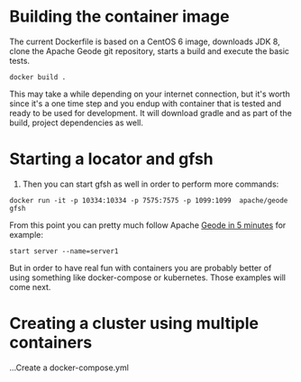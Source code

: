 # Building the container image

The current Dockerfile is based on a CentOS 6 image, downloads JDK 8, clone the Apache Geode git repository, starts a build and execute the basic tests. 

```
docker build .
```

This may take a while depending on your internet connection, but it's worth since it's a one time step and you endup with container that is tested and ready to be used for development. It will download gradle and as part of the build, project dependencies as well. 

# Starting a locator and gfsh

1. Then you can start gfsh as well in order to perform more commands:

```
docker run -it -p 10334:10334 -p 7575:7575 -p 1099:1099  apache/geode gfsh
```


From this point you can pretty much follow Apache [Geode in 5 minutes](https://cwiki.apache.org/confluence/display/GEODE/Index#Index-Geodein5minutes) for example:

```
start server --name=server1
```

But in order to have real fun with containers you are probably better of using something like docker-compose or kubernetes. Those examples will come next. 

# Creating a cluster using multiple containers

...Create a docker-compose.yml 
